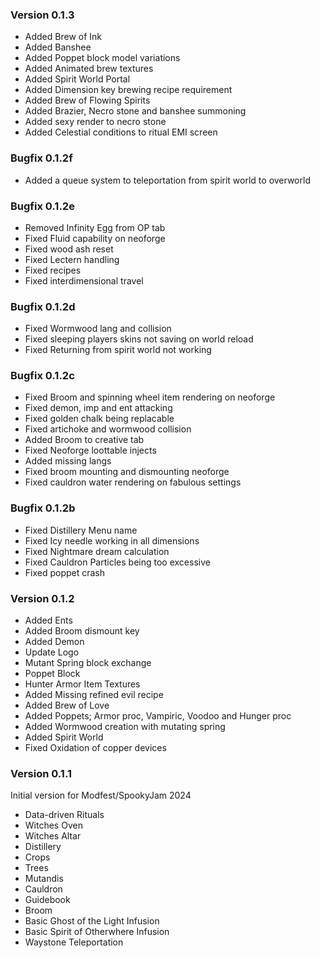 ### Version 0.1.3
- Added Brew of Ink
- Added Banshee
- Added Poppet block model variations
- Added Animated brew textures
- Added Spirit World Portal
- Added Dimension key brewing recipe requirement
- Added Brew of Flowing Spirits
- Added Brazier, Necro stone and banshee summoning
- Added sexy render to necro stone
- Added Celestial conditions to ritual EMI screen

### Bugfix 0.1.2f
- Added a queue system to teleportation from spirit world to overworld

### Bugfix 0.1.2e
- Removed Infinity Egg from OP tab
- Fixed Fluid capability on neoforge
- Fixed wood ash reset
- Fixed Lectern handling
- Fixed recipes
- Fixed interdimensional travel 

### Bugfix 0.1.2d
- Fixed Wormwood lang and collision
- Fixed sleeping players skins not saving on world reload
- Fixed Returning from spirit world not working

### Bugfix 0.1.2c
- Fixed Broom and spinning wheel item rendering on neoforge
- Fixed demon, imp and ent attacking
- Fixed golden chalk being replacable
- Fixed artichoke and wormwood collision
- Added Broom to creative tab
- Fixed Neoforge loottable injects
- Added missing langs
- Fixed broom mounting and dismounting neoforge
- Fixed cauldron water rendering on fabulous settings

### Bugfix 0.1.2b
- Fixed Distillery Menu name
- Fixed Icy needle working in all dimensions
- Fixed Nightmare dream calculation
- Fixed Cauldron Particles being too excessive
- Fixed poppet crash

### Version 0.1.2

- Added Ents
- Added Broom dismount key
- Added Demon
- Update Logo
- Mutant Spring block exchange
- Poppet Block
- Hunter Armor Item Textures
- Added Missing refined evil recipe
- Added Brew of Love
- Added Poppets; Armor proc, Vampiric, Voodoo and Hunger proc
- Added Wormwood creation with mutating spring
- Added Spirit World
- Fixed Oxidation of copper devices

### Version 0.1.1
Initial version for Modfest/SpookyJam 2024

- Data-driven Rituals
- Witches Oven
- Witches Altar
- Distillery
- Crops
- Trees
- Mutandis
- Cauldron
- Guidebook
- Broom
- Basic Ghost of the Light Infusion
- Basic Spirit of Otherwhere Infusion
- Waystone Teleportation